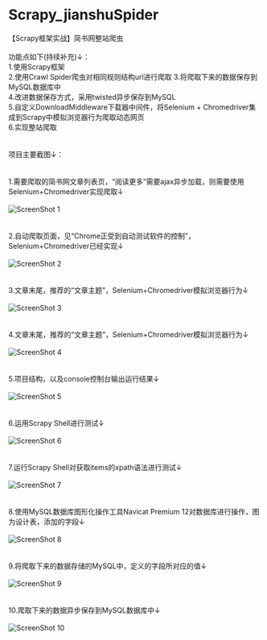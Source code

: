 # Scrapy_jianshuSpider
【Scrapy框架实战】简书网整站爬虫</br>
</br>
功能点如下(持续补充)↓：</br>
1.使用Scrapy框架</br>
2.使用Crawl Spider爬虫对相同规则结构url进行爬取
3.将爬取下来的数据保存到MySQL数据库中</br>
4.改进数据保存方式，采用twisted异步保存到MySQL</br>
5.自定义DownloadMiddleware下载器中间件，将Selenium + Chromedriver集成到Scrapy中模拟浏览器行为爬取动态网页</br>
6.实现整站爬取</br>
</br>
</br>
项目主要截图↓：</br>
</br>
</br>
1.需要爬取的简书网文章列表页，“阅读更多”需要ajax异步加载，则需要使用Selenium+Chromedriver实现爬取↓</br>
</br>
![ScreenShot 1](https://github.com/Mocha-Pudding/Scrapy_jianshuSpider/blob/master/images/1.%E7%AE%80%E4%B9%A6%E7%BD%91%E6%95%B4%E7%AB%99%E7%88%AC%E8%99%AB.png)      
</br>
</br>
2.自动爬取页面，见“Chrome正受到自动测试软件的控制”，Selenium+Chromedriver已经实现↓</br>
</br>
![ScreenShot 2](https://github.com/Mocha-Pudding/Scrapy_jianshuSpider/blob/master/images/2.%E8%87%AA%E5%8A%A8%E7%88%AC%E5%8F%96%E9%A1%B5%E9%9D%A21.png)      
</br>
</br>
3.文章末尾，推荐的“文章主题”，Selenium+Chromedriver模拟浏览器行为↓</br>
</br>
![ScreenShot 3](https://github.com/Mocha-Pudding/Scrapy_jianshuSpider/blob/master/images/3.%E8%87%AA%E5%8A%A8%E7%88%AC%E5%8F%96%E9%A1%B5%E9%9D%A22.png)      
</br>
</br>
4.文章末尾，推荐的“文章主题”，Selenium+Chromedriver模拟浏览器行为↓</br>
</br>
![ScreenShot 4](https://github.com/Mocha-Pudding/Scrapy_jianshuSpider/blob/master/images/4.%E8%87%AA%E5%8A%A8%E7%88%AC%E5%8F%96%E9%A1%B5%E9%9D%A23.png)      
</br>
</br>
5.项目结构，以及console控制台输出运行结果↓</br>
</br>
![ScreenShot 5](https://github.com/Mocha-Pudding/Scrapy_jianshuSpider/blob/master/images/5.%E9%A1%B9%E7%9B%AE%E7%BB%93%E6%9E%84.png)      
</br>
</br>
6.运用Scrapy Shell进行测试↓</br>
</br>
![ScreenShot 6](https://github.com/Mocha-Pudding/Scrapy_jianshuSpider/blob/master/images/6.Scrapy%20Shell%201.png)      
</br>
</br>
7.运行Scrapy Shell对获取items的xpath语法进行测试↓</br>
</br>
![ScreenShot 7](https://github.com/Mocha-Pudding/Scrapy_jianshuSpider/blob/master/images/7.Scrapy%20Shell%202.png)      
</br>
</br>
8.使用MySQL数据库图形化操作工具Navicat Premium 12对数据库进行操作，图为设计表，添加的字段↓</br>
</br>
![ScreenShot 8](https://github.com/Mocha-Pudding/Scrapy_jianshuSpider/blob/master/images/8.MySQL%E6%95%B0%E6%8D%AE%E5%BA%93%E8%A1%A8%E8%AE%BE%E8%AE%A1.png)      
</br>
</br>
9.将爬取下来的数据存储的MySQL中，定义的字段所对应的值↓</br>
</br>
![ScreenShot 9](https://github.com/Mocha-Pudding/Scrapy_jianshuSpider/blob/master/images/9.%E4%BF%9D%E5%AD%98%E5%88%B0MySQL%E6%95%B0%E6%8D%AE%E5%BA%93%E4%B8%AD1.png)      
</br>
</br>
10.爬取下来的数据异步保存到MySQL数据库中↓</br>
</br>
![ScreenShot 10](https://github.com/Mocha-Pudding/Scrapy_jianshuSpider/blob/master/images/10.%E4%BF%9D%E5%AD%98%E5%88%B0MySQL%E6%95%B0%E6%8D%AE%E5%BA%93%E4%B8%AD2.png)      
</br>

